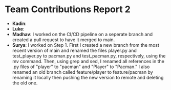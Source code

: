 # Team Contributions Report 2

- **Kadin**: 
- **Luke**: 
- **Madhav**: I worked on  the CI/CD pipeline on a seperate branch and created a pull request to have it merged to main. 
- **Surya**: I worked on Step 1. First I created a new branch from the most recent version of main and renamed the files player.py and test_player.py to pacman.py and test_pacman.py, respectively, using the mv command. Then, using grep and sed, I renamed all references in the .py files of "player" to "pacman" and "Player" to "Pacman." I also renamed an old branch called feature/player to feature/pacman by renaming it locally then pushing the new version to remote and deleting the old one.
